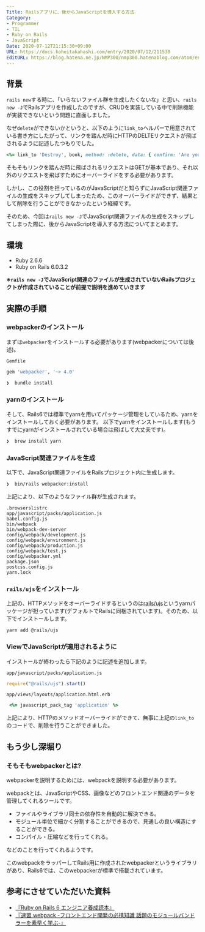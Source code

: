 ```yaml
---
Title: Railsアプリに、後からJavaScriptを導入する方法
Category:
- Programmer
- TIL
- Ruby on Rails
- JavaScript
Date: 2020-07-12T21:15:30+09:00
URL: https://docs.koheitakahashi.com/entry/2020/07/12/211530
EditURL: https://blog.hatena.ne.jp/NMP300/nmp300.hatenablog.com/atom/entry/26006613597473192
---
```


## 背景
`rails new`する時に、「いらないファイル群を生成したくないな」と思い、`rails new -J`でRailsアプリを作成したのですが、CRUDを実装している中で削除機能が実装できないという問題に直面しました。

なぜ`delete`ができないかというと、以下のように`link_to`ヘルパーで用意されている書き方にしたがって、リンクを踏んだ時にHTTPのDELTEリクエストが飛ばされるように記述したつもりでした。

```Ruby
<%= link_to 'Destroy', book, method: :delete, data: { confirm: 'Are you sure?' } %>
```

そもそもリンクを踏んだ時に飛ばされるリクエストはGETが基本であり、それ以外のリクエストを飛ばすためにオーバーライドをする必要があります。

しかし、この役割を担っているのがJavaScriptだと知らずにJavaScript関連ファイルの生成をスキップしてしまったため、このオーバーライドができず、結果として削除を行うことができなかったという経緯です。

そのため、今回は`rails new -J`でJavaScript関連ファイルの生成をスキップしてしまった際に、後からJavaScriptを導入する方法についてまとめます。

## 環境
- Ruby 2.6.6
- Ruby on Rails 6.0.3.2

**※`rails new -J`でJavaScript関連のファイルが生成されていないRailsプロジェクトが作成されていることが前提で説明を進めていきます**

## 実際の手順
### webpackerのインストール
まずは`webpacker`をインストールする必要があります(webpackerについては後述)。

`Gemfile`
```Ruby
gem 'webpacker', '~> 4.0'
```

```zsh
❯  bundle install
```

### yarnのインストール
そして、Rails6では標準でyarnを用いてパッケージ管理をしているため、yarnをインストールしておく必要があります。
以下でyarnをインストールします(もうすでにyarnがインストールされている場合は飛ばして大丈夫です)。

```zsh
❯  brew install yarn
```

### JavaScript関連ファイルを生成
以下で、JavaScript関連ファイルをRailsプロジェクト内に生成します。

```zsh
❯  bin/rails webpacker:install
```

上記により、以下のようなファイル群が生成されます。

```
.browserslistrc
app/javascript/packs/application.js
babel.config.js
bin/webpack
bin/webpack-dev-server
config/webpack/development.js
config/webpack/environment.js
config/webpack/production.js
config/webpack/test.js
config/webpacker.yml
package.json
postcss.config.js
yarn.lock
```

### `rails/ujs`をインストール
上記の、HTTPメソッドをオーバーライドするというのは[rails/ujs](https://github.com/rails/rails/tree/master/actionview/app/assets/javascripts)というyarnパッケージが担っています(デフォルトでRailsに同梱されています)。そのため、以下でインストールします。

```
yarn add @rails/ujs
```

### ViewでJavaScriptが適用されるように
インストールが終わったら下記のように記述を追加します。

`app/javascript/packs/application.js`
```js
require("@rails/ujs").start()
```

`app/views/layouts/application.html.erb`

```Ruby
 <%= javascript_pack_tag 'application' %>
```

上記により、HTTPのメソッドオーバーライドができて、無事に上記の`link_to`のコードで、削除を行うことができました。

## もう少し深堀り
### そもそもwebpackerとは?
webpackerを説明するためには、webpackを説明する必要があります。

webpackとは、JavaScriptやCSS、画像などのフロントエンド関連のデータを管理してくれるツールです。

- ファイルやライブラリ同士の依存性を自動的に解決できる。
- モジュール単位で細かく分割することができるので、見通しの良い構造にすることができる。
- コンパイル・圧縮などを行ってくれる。

などのことを行ってくれるようです。

このwebpackをラッパーしてRails用に作成されたwebpackerというライブラリがあり、Rails6では、このwebpackerが標準で搭載されています。

## 参考にさせていただいた資料
- [『Ruby on Rails 6 エンジニア養成読本』](https://www.amazon.co.jp/Ruby-Rails-%E3%82%A8%E3%83%B3%E3%82%B8%E3%83%8B%E3%82%A2-Software-Design-ebook/dp/B07ZCGSZR4/ref=sr_1_1?__mk_ja_JP=%E3%82%AB%E3%82%BF%E3%82%AB%E3%83%8A&dchild=1&keywords=Ruby+on+Rails+6+%E3%82%A8%E3%83%B3%E3%82%B8%E3%83%8B%E3%82%A2%E9%A4%8A%E6%88%90%E8%AA%AD%E6%9C%AC&qid=1594555839&sr=8-1)
- [『速習 webpack -フロントエンド開発の必携知識 話題のモジュールバンドラーを素早く学ぶ-』](https://www.amazon.co.jp/%E9%80%9F%E7%BF%92webpack-%E9%80%9F%E7%BF%92%E3%82%B7%E3%83%AA%E3%83%BC%E3%82%BA-%E5%B1%B1%E7%94%B0%E7%A5%A5%E5%AF%9B-ebook/dp/B07CQLGGP9/ref=sr_1_fkmr0_1?__mk_ja_JP=%E3%82%AB%E3%82%BF%E3%82%AB%E3%83%8A&dchild=1&keywords=%E9%80%9F%E7%BF%92+webpack+-%E3%83%95%E3%83%AD%E3%83%B3%E3%83%88%E3%82%A8%E3%83%B3%E3%83%89%E9%96%8B%E7%99%BA%E3%81%AE%E5%BF%85%E6%90%BA%E7%9F%A5%E8%AD%98+%E8%A9%B1%E9%A1%8C%E3%81%AE%E3%83%A2%E3%82%B8%E3%83%A5%E3%83%BC%E3%83%AB%E3%83%90%E3%83%B3%E3%83%89%E3%83%A9%E3%83%BC%E3%82%92%E7%B4%A0%E6%97%A9%E3%81%8F%E5%AD%A6%E3%81%B6-&qid=1594555860&sr=8-1-fkmr0)
